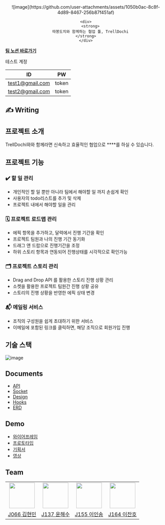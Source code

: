 <center>
    ![image](https://github.com/user-attachments/assets/1050b0ac-8c8f-4d89-8467-256b87f451af)

    <div>
        <strong>
        따봉도치와 함께하는 협업 툴, TrellDochi
        </strong>    
    </div>
</center>



**[팀 노션 바로가기]([https://oasis-pocket-331.notion.site/Team-42-a9c016b18bf340fc8666a97c0089fcd7](https://teamsparta.notion.site/13-12317eb3e88b42d586d0c5f352501441))**

테스트 계정

|ID|PW|
|--|--|
|test1@gmail.com|token|
|test2@gmail.com|token|



## ✍️ Writing




## 프로젝트 소개

TrellDochi와와 함께라면 신속하고 효율적인 협업으로 ****를 하실 수 있습니다.
<br/>


## 프로젝트 기능

### ✔️ 할 일 관리

- 개인적인 할 일 뿐만 아니라 팀에서 해야할 일 까지 손쉽게 확인
- 사용자의 todo리스트를 추가 및 삭제
- 프로젝트 내에서 해야할 일을 관리

### 🗓️ 프로젝트 로드맵 관리

- 에픽 항목을 추가하고, 달력에서 진행 기간을 확인
- 프로젝트 팀원과 나의 진행 기간 동기화
- 드래그 앤 드랍으로 진행기간을 조정
- 하위 스토리 항목과 연동되어 진행상태를 시각적으로 확인가능

### 🗂️ 프로젝트 스토리 관리

- Drag and Drop API 를 활용한 스토리 진행 상황 관리
- 소켓을 활용한 프로젝트 팀원간 진행 상황 공유
- 스토리의 진행 상황을 반영한 에픽 상태 변경

### 📬 메일링 서비스

- 조직의 구성원을 쉽게 초대하기 위한 서비스
- 이메일에 포함된 링크를 클릭하면, 해당 조직으로 회원가입 진행



## 기술 스택
![image](https://user-images.githubusercontent.com/71266602/144960113-67c6269a-a7f9-4a85-ab92-a6755543ead6.png)

## Documents
- [API](https://oasis-pocket-331.notion.site/API-4cdb0639248d4a13baa68d198248c99c)
- [Socket](https://oasis-pocket-331.notion.site/Socket-b983b1ae803144ab92b4c966213e6c68)
- [Design](https://oasis-pocket-331.notion.site/Design-b3a0e906bc894d22a91676f2f649da2c)
- [Hooks](https://oasis-pocket-331.notion.site/Hooks-587a51c584d74055a1e560f59a8d1345)
- [ERD](https://github.com/boostcampwm-2021/WEB23-HyupUp/wiki/ERD)

## Demo
- [와이어프레임](https://www.figma.com/file/bnu2fR4XSstILgXYPRkvIP/HyupUp?node-id=0%3A1)
- [프로토타입](https://www.figma.com/file/bnu2fR4XSstILgXYPRkvIP/HyupUp?node-id=180%3A56)
- [기획서]()
- [영상]()

## Team
<table>
    <tr>
        <td align="center"><img src="https://github.com/rudy3091.png" width="80"></td>
        <td align="center"><img src="https://github.com/haesoo-y.png" width="80">
        </td>
        <td align="center"><img src="https://github.com/ingong.png" width="80"></td>
        <td align="center"><img src="https://github.com/chanholee275.png" width="80"></td>
    </tr>
    <tr>
        <td align="center"><a href="https://github.com/rudy3091">J066 김현민</a></td>
        <td align="center"><a href="https://github.com/haesoo-y">J137 윤해수</a></td>
        <td align="center"><a href="https://github.com/ingong">J155 이인송</a></td>
        <td align="center"><a href="https://github.com/chanholee275">J164 이찬호</a></td>
    </tr>
</table>
